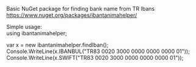Basic NuGet package for finding bank name from TR Ibans </br>
<a>https://www.nuget.org/packages/ibantanimahelper/</a></br>


Simple usage: </br>
using ibantanimahelper; </br>

var x = new ibantanimahelper.findIban(); </br>
Console.WriteLine(x.IBANBUL("TR83 0020 3000 0000 0000 0000 01")); </br>
Console.WriteLine(x.SWIFT("TR83 0020 3000 0000 0000 0000 01")); </br>
